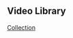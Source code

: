 ## Video Library

[Collection](https://docs.google.com/a/hackreactor.com/spreadsheets/d/1Rd1huMLgSa4el5bRgsCSnvfno3aQuNuqr2E_Slk_WLg/edit?usp=sharing)

